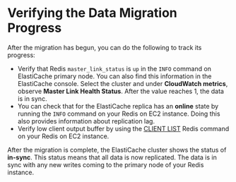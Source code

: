 # Verifying the Data Migration Progress<a name="Migration-Verify"></a>

After the migration has begun, you can do the following to track its progress:
+ Verify that Redis `master_link_status` is `up` in the `INFO` command on ElastiCache primary node\. You can also find this information in the ElastiCache console\. Select the cluster and under **CloudWatch metrics**, observe **Master Link Health Status**\. After the value reaches 1, the data is in sync\. 
+ You can check that for the ElastiCache replica has an **online** state by running the `INFO` command on your Redis on EC2 instance\. Doing this also provides information about replication lag\.
+ Verify low client output buffer by using the [CLIENT LIST](https://redis.io/commands/client-list) Redis command on your Redis on EC2 instance\.

After the migration is complete, the ElastiCache cluster shows the status of **in\-sync**\. This status means that all data is now replicated\. The data is in sync with any new writes coming to the primary node of your Redis instance\.